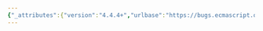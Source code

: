 ```yaml
---
{"_attributes":{"version":"4.4.4+","urlbase":"https://bugs.ecmascript.org/","maintainer":"dherman@mozilla.com"},"bug":{"bug_id":1022,"creation_ts":"2012-11-24 22:20:00 -0800","short_desc":"9.1.1: \"Sring\"","delta_ts":"2012-12-21 18:08:29 -0800","product":"Draft for 6th Edition","component":"editorial issue","version":"Rev 12: November 22, 2012 Draft","rep_platform":"All","op_sys":"All","bug_status":"RESOLVED","resolution":"FIXED","priority":"Normal","bug_severity":"minor","everconfirmed":true,"reporter":{"uid":"jmdyck","name":"Michael Dyck"},"assigned_to":{"uid":"allen","name":"Allen Wirfs-Brock"},"long_desc":[{"commentid":2774,"comment_count":0,"who":{"uid":"jmdyck","name":"Michael Dyck"},"bug_when":"2012-11-24 22:20:20 -0800","thetext":"In 9.1.1 \"ToPrimitive\",\nstep 2 says:\n     Else if PreferredType is hint Sring, let hint be \"string\".\n\nChange \"Sring\" to \"String\"."},{"commentid":2845,"comment_count":1,"who":{"uid":"allen","name":"Allen Wirfs-Brock"},"bug_when":"2012-11-26 10:08:31 -0800","thetext":"corrected in rev 13 editor's draft"}]}}
---
```

